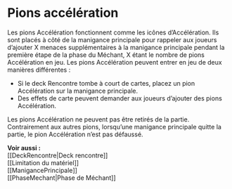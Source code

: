 # Pions accélération
Les pions Accélération fonctionnent comme les icônes d’Accélération. Ils sont placés à côté de la manigance principale pour rappeler aux joueurs d’ajouter X menaces supplémentaires à la manigance principale pendant la première étape de la phase du Méchant, X étant le nombre de pions Accélération en jeu. 
Les pions Accélération peuvent entrer en jeu de deux manières différentes :

- Si le deck Rencontre tombe à court de cartes, placez un pion Accélération sur la manigance principale.
- Des effets de carte peuvent demander aux joueurs d’ajouter des pions Accélération.

Les pions Accélération ne peuvent pas être retirés de la partie. Contrairement aux autres pions, lorsqu’une manigance principale quitte la partie, le pion Accélération n’est pas défaussé.

**Voir aussi :**  
[[DeckRencontre|Deck rencontre]]  
[[Limitation du matériel]]  
[[ManigancePrincipale]]  
[[PhaseMechant|Phase de Méchant]]